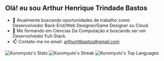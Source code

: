 ## Olá! eu sou Arthur Henrique Trindade Bastos

- 🔭 Atualmente buscando oportunidades de trabalho como Desenvolvedor Back-End/Web Designer/Game Designer ou Cloud.
- 🌱 Me formando em Ciencias Da Computação e buscando ser um Desenvolvedor Full-Stack.
- 📫 Contate-me no email: arthurhtbastos@gmail.com

![Kuromyuto's Stats](https://github-readme-stats.vercel.app/api?username=Kuromyuto&theme=vue-dark&show_icons=true&hide_border=true&count_private=true)
![Kuromyuto's Streak](https://github-readme-streak-stats.herokuapp.com/?user=Kuromyuto&theme=tokyonight-dark&hide_border=true)
![Kuromyuto's Top Languages](https://github-readme-stats.vercel.app/api/top-langs/?username=Kuromyuto&theme=vue-dark&show_icons=true&hide_border=true&layout=compact)
